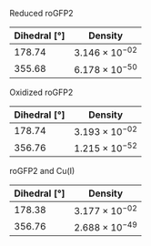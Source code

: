 Reduced roGFP2

| Dihedral [°] | Density |
|-----------|-----------|
| 178.74 | $3.146 \times 10^{-02}$ |
| 355.68 | $6.178 \times 10^{-50}$ |

Oxidized roGFP2

| Dihedral [°] | Density |
|-----------|-----------|
| 178.74 | $3.193 \times 10^{-02}$ |
| 356.76 | $1.215 \times 10^{-52}$ |

roGFP2 and Cu(I)

| Dihedral [°] | Density |
|-----------|-----------|
| 178.38 | $3.177 \times 10^{-02}$ |
| 356.76 | $2.688 \times 10^{-49}$ |
